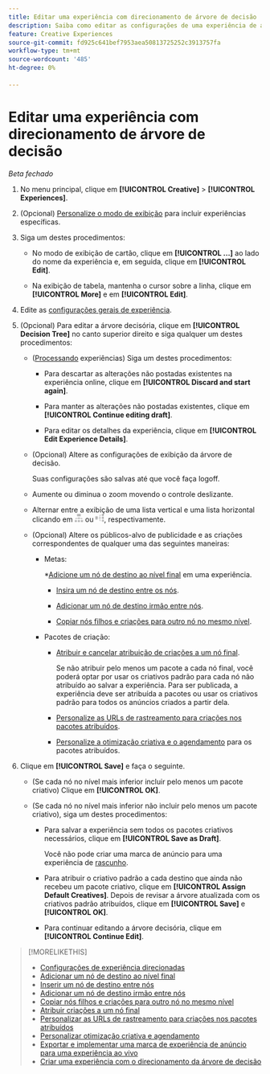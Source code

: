 ```yaml
---
title: Editar uma experiência com direcionamento de árvore de decisão
description: Saiba como editar as configurações de uma experiência de anúncio direcionada usando uma árvore de decisão.
feature: Creative Experiences
source-git-commit: fd925c641bef7953aea50813725252c3913757fa
workflow-type: tm+mt
source-wordcount: '485'
ht-degree: 0%

---
```


# Editar uma experiência com direcionamento de árvore de decisão

*Beta fechado*

1. No menu principal, clique em **[!UICONTROL Creative]** > **[!UICONTROL Experiences]**.

1. (Opcional) [Personalize o modo de exibição](/help/creative/introduction/customize-data-views.md) para incluir experiências específicas.

1. Siga um destes procedimentos:

   * No modo de exibição de cartão, clique em **[!UICONTROL ...]** ao lado do nome da experiência e, em seguida, clique em **[!UICONTROL Edit]**.

   * Na exibição de tabela, mantenha o cursor sobre a linha, clique em **[!UICONTROL More]** e em **[!UICONTROL Edit]**.

1. Edite as [configurações gerais de experiência](experience-settings-targeting.md).

1. (Opcional) Para editar a árvore decisória, clique em **[!UICONTROL Decision Tree]** no canto superior direito e siga qualquer um destes procedimentos:

   * ([Processando](experience-about.md#experience-statuses) experiências) Siga um destes procedimentos:

      * Para descartar as alterações não postadas existentes na experiência online, clique em **[!UICONTROL Discard and start again]**.

      * Para manter as alterações não postadas existentes, clique em **[!UICONTROL Continue editing draft]**.

      * Para editar os detalhes da experiência, clique em **[!UICONTROL Edit Experience Details]**.

   * (Opcional) Altere as configurações de exibição da árvore de decisão.

     Suas configurações são salvas até que você faça logoff.

   * Aumente ou diminua o zoom movendo o controle deslizante.

   * Alternar entre a exibição de uma lista vertical e uma lista horizontal clicando em ![Exibir como Árvore Vertical](/help/creative/assets/tree-vertical.png "Exibir como Árvore Vertical") ou ![Exibir como árvore horizontal](/help/creative/assets/tree-horizontal.png "Exibir como árvore horizontal"), respectivamente.

   * (Opcional) Altere os públicos-alvo de publicidade e as criações correspondentes de qualquer uma das seguintes maneiras:

      * Metas:

        *[Adicione um nó de destino ao nível final](experience-target-node-add-final.md) em uma experiência.

         * [Insira um nó de destino entre os nós](experience-target-node-add-inner.md).

         * [Adicionar um nó de destino irmão entre nós](experience-target-node-add-sibling.md).

         * [Copiar nós filhos e criações para outro nó no mesmo nível](experience-target-node-copy.md).

      * Pacotes de criação:

         * [Atribuir e cancelar atribuição de criações a um nó final](experience-assign-creative-bundles.md).

           Se não atribuir pelo menos um pacote a cada nó final, você poderá optar por usar os criativos padrão para cada nó não atribuído ao salvar a experiência. Para ser publicada, a experiência deve ser atribuída a pacotes ou usar os criativos padrão para todos os anúncios criados a partir dela.

         * [Personalize as URLs de rastreamento para criações nos pacotes atribuídos](experience-tracking-urls-targeting.md).

         * [Personalize a otimização criativa e o agendamento](experience-optimization-scheduling-targeting.md) para os pacotes atribuídos.

1. Clique em **[!UICONTROL Save]** e faça o seguinte.

   * (Se cada nó no nível mais inferior incluir pelo menos um pacote criativo) Clique em **[!UICONTROL OK]**.

   * (Se cada nó no nível mais inferior não incluir pelo menos um pacote criativo), siga um destes procedimentos:

      * Para salvar a experiência sem todos os pacotes criativos necessários, clique em **[!UICONTROL Save as Draft]**.

        Você não pode criar uma marca de anúncio para uma experiência de [rascunho](experience-about.md#experience-statuses).

      * Para atribuir o criativo padrão a cada destino que ainda não recebeu um pacote criativo, clique em **[!UICONTROL Assign Default Creatives]**. Depois de revisar a árvore atualizada com os criativos padrão atribuídos, clique em **[!UICONTROL Save]** e **[!UICONTROL OK]**.

      * Para continuar editando a árvore decisória, clique em **[!UICONTROL Continue Edit]**.

>[!MORELIKETHIS]
>
>* [Configurações de experiência direcionadas](experience-settings-targeting.md)
>* [Adicionar um nó de destino ao nível final](experience-target-node-add-final.md)
>* [Inserir um nó de destino entre nós](experience-target-node-add-inner.md)
>* [Adicionar um nó de destino irmão entre nós](experience-target-node-add-sibling.md)
>* [Copiar nós filhos e criações para outro nó no mesmo nível](experience-target-node-copy.md)
>* [Atribuir criações a um nó final](experience-assign-creative-bundles.md)
>* [Personalizar as URLs de rastreamento para criações nos pacotes atribuídos](experience-tracking-urls-targeting.md)
>* [Personalizar otimização criativa e agendamento](experience-optimization-scheduling-targeting.md)
>* [Exportar e implementar uma marca de experiência de anúncio para uma experiência ao vivo](/help/creative/experiences/experience-tag-export.md)
>* [Criar uma experiência com o direcionamento da árvore de decisão](experience-create-targeting.md)
